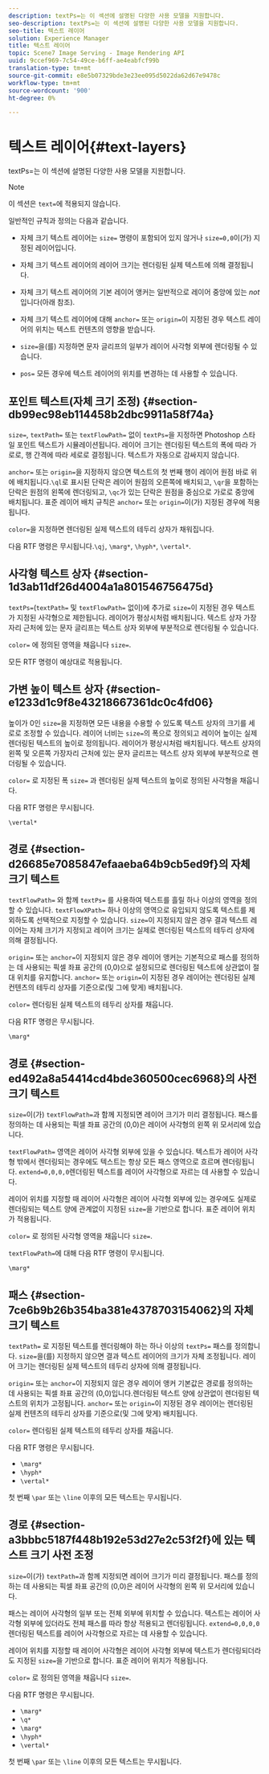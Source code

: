 ```yaml
---
description: textPs=는 이 섹션에 설명된 다양한 사용 모델을 지원합니다.
seo-description: textPs=는 이 섹션에 설명된 다양한 사용 모델을 지원합니다.
seo-title: 텍스트 레이어
solution: Experience Manager
title: 텍스트 레이어
topic: Scene7 Image Serving - Image Rendering API
uuid: 9ccef969-7c54-49ce-b6ff-ae4eabfcf99b
translation-type: tm+mt
source-git-commit: e8e5b07329bde3e23ee095d5022da62d67e9478c
workflow-type: tm+mt
source-wordcount: '900'
ht-degree: 0%

---
```



# 텍스트 레이어{#text-layers}

textPs=는 이 섹션에 설명된 다양한 사용 모델을 지원합니다.

>[!NOTE]
>
>이 섹션은 `text=`에 적용되지 않습니다.

일반적인 규칙과 정의는 다음과 같습니다.

* 자체 크기 텍스트 레이어는 `size=` 명령이 포함되어 있지 않거나 `size=0,0`이(가) 지정된 레이어입니다.

* 자체 크기 텍스트 레이어의 레이어 크기는 렌더링된 실제 텍스트에 의해 결정됩니다.
* 자체 크기 텍스트 레이어의 기본 레이어 앵커는 일반적으로 레이어 중앙에 있는 *not*&#x200B;입니다(아래 참조).
* 자체 크기 텍스트 레이어에 대해 `anchor=` 또는 `origin=`이 지정된 경우 텍스트 레이어의 위치는 텍스트 컨텐츠의 영향을 받습니다.

* `size=`을(를) 지정하면 문자 글리프의 일부가 레이어 사각형 외부에 렌더링될 수 있습니다.
* `pos=` 모든 경우에 텍스트 레이어의 위치를 변경하는 데 사용할 수 있습니다.

## 포인트 텍스트(자체 크기 조정) {#section-db99ec98eb114458b2dbc9911a58f74a}

`size=`, `textPath=` 또는 `textFlowPath=` 없이 `textPs=`을 지정하면 Photoshop 스타일 포인트 텍스트가 시뮬레이션됩니다. 레이어 크기는 렌더링된 텍스트의 폭에 따라 가로로, 행 간격에 따라 세로로 결정됩니다. 텍스트가 자동으로 감싸지지 않습니다.

`anchor=` 또는 `origin=`을 지정하지 않으면 텍스트의 첫 번째 행이 레이어 원점 바로 위에 배치됩니다.`\ql`로 표시된 단락은 레이어 원점의 오른쪽에 배치되고, `\qr`을 포함하는 단락은 원점의 왼쪽에 렌더링되고, `\qc`가 있는 단락은 원점을 중심으로 가로로 중앙에 배치됩니다. 표준 레이어 배치 규칙은 `anchor=` 또는 `origin=`이(가) 지정된 경우에 적용됩니다.

`color=`을 지정하면 렌더링된 실제 텍스트의 테두리 상자가 채워집니다.

다음 RTF 명령은 무시됩니다.`\qj`, `\marg*`, `\hyph*`, `\vertal*`.

## 사각형 텍스트 상자 {#section-1d3ab11df26d4004a1a801546756475d}

`textPs=`(`textPath=` 및 `textFlowPath=` 없이)에 추가로 `size=`이 지정된 경우 텍스트가 지정된 사각형으로 제한됩니다. 레이어가 평상시처럼 배치됩니다. 텍스트 상자 가장자리 근처에 있는 문자 글리프는 텍스트 상자 외부에 부분적으로 렌더링될 수 있습니다.

`color=` 에 정의된 영역을 채웁니다 `size=`.

모든 RTF 명령이 예상대로 적용됩니다.

## 가변 높이 텍스트 상자 {#section-e1233d1c9f8e43218667361dc0c4fd06}

높이가 0인 `size=`을 지정하면 모든 내용을 수용할 수 있도록 텍스트 상자의 크기를 세로로 조정할 수 있습니다. 레이어 너비는 `size=`의 폭으로 정의되고 레이어 높이는 실제 렌더링된 텍스트의 높이로 정의됩니다. 레이어가 평상시처럼 배치됩니다. 텍스트 상자의 왼쪽 및 오른쪽 가장자리 근처에 있는 문자 글리프는 텍스트 상자 외부에 부분적으로 렌더링될 수 있습니다.

`color=` 로 지정된 폭 `size=` 과 렌더링된 실제 텍스트의 높이로 정의된 사각형을 채웁니다.

다음 RTF 명령은 무시됩니다.

`\vertal*`

## 경로 {#section-d26685e7085847efaaeba64b9cb5ed9f}의 자체 크기 텍스트

`textFlowPath=` 와 함께  `textPs=` 를 사용하여 텍스트를 흘릴 하나 이상의 영역을 정의할 수 있습니다. `textFlowXPath=` 하나 이상의 영역으로 유입되지 않도록 텍스트를 제외하도록 선택적으로 지정할 수 있습니다. `size=`이 지정되지 않은 경우 결과 텍스트 레이어는 자체 크기가 지정되고 레이어 크기는 실제로 렌더링된 텍스트의 테두리 상자에 의해 결정됩니다.

`origin=` 또는 `anchor=`이 지정되지 않은 경우 레이어 앵커는 기본적으로 패스를 정의하는 데 사용되는 픽셀 좌표 공간의 (0,0)으로 설정되므로 렌더링된 텍스트에 상관없이 절대 위치를 유지합니다. `anchor=` 또는 `origin=`이 지정된 경우 레이어는 렌더링된 실제 컨텐츠의 테두리 상자를 기준으로(및 그에 맞게) 배치됩니다.

`color=` 렌더링된 실제 텍스트의 테두리 상자를 채웁니다.

다음 RTF 명령은 무시됩니다.

`\marg*`

## 경로 {#section-ed492a8a54414cd4bde360500cec6968}의 사전 크기 텍스트

`size=`이(가) `textFlowPath=`과 함께 지정되면 레이어 크기가 미리 결정됩니다. 패스를 정의하는 데 사용되는 픽셀 좌표 공간의 (0,0)은 레이어 사각형의 왼쪽 위 모서리에 있습니다.

`textFlowPath=` 영역은 레이어 사각형 외부에 있을 수 있습니다. 텍스트가 레이어 사각형 밖에서 렌더링되는 경우에도 텍스트는 항상 모든 패스 영역으로 흐르며 렌더링됩니다. `extend=0,0,0,0`렌더링된 텍스트를 레이어 사각형으로 자르는 데 사용할 수 있습니다.

레이어 위치를 지정할 때 레이어 사각형은 레이어 사각형 외부에 있는 경우에도 실제로 렌더링되는 텍스트 양에 관계없이 지정된 `size=`을 기반으로 합니다. 표준 레이어 위치가 적용됩니다.

`color=` 로 정의된 사각형 영역을 채웁니다 `size=`.

`textFlowPath=`에 대해 다음 RTF 명령이 무시됩니다.

`\marg*`

## 패스 {#section-7ce6b9b26b354ba381e4378703154062}의 자체 크기 텍스트

`textPath=` 로 지정된 텍스트를 렌더링해야 하는 하나 이상의  `textPs=` 패스를 정의합니다. `size=`을(를) 지정하지 않으면 결과 텍스트 레이어의 크기가 자체 조정됩니다. 레이어 크기는 렌더링된 실제 텍스트의 테두리 상자에 의해 결정됩니다.

`origin=` 또는 `anchor=`이 지정되지 않은 경우 레이어 앵커 기본값은 경로를 정의하는 데 사용되는 픽셀 좌표 공간의 (0,0)입니다.렌더링된 텍스트 양에 상관없이 렌더링된 텍스트의 위치가 고정됩니다. `anchor=` 또는 `origin=`이 지정된 경우 레이어는 렌더링된 실제 컨텐츠의 테두리 상자를 기준으로(및 그에 맞게) 배치됩니다.

`color=` 렌더링된 실제 텍스트의 테두리 상자를 채웁니다.

다음 RTF 명령은 무시됩니다.

* `\marg*`
* `\hyph*`
* `\vertal*`

첫 번째 `\par` 또는 `\line` 이후의 모든 텍스트는 무시됩니다.

## 경로 {#section-a3bbbc5187f448b192e53d27e2c53f2f}에 있는 텍스트 크기 사전 조정

`size=`이(가) `textPath=`과 함께 지정되면 레이어 크기가 미리 결정됩니다. 패스를 정의하는 데 사용되는 픽셀 좌표 공간의 (0,0)은 레이어 사각형의 왼쪽 위 모서리에 있습니다.

패스는 레이어 사각형의 일부 또는 전체 외부에 위치할 수 있습니다. 텍스트는 레이어 사각형 외부에 있더라도 전체 패스를 따라 항상 적용되고 렌더링됩니다. `extend=0,0,0,0` 렌더링된 텍스트를 레이어 사각형으로 자르는 데 사용할 수 있습니다.

레이어 위치를 지정할 때 레이어 사각형은 레이어 사각형 외부에 텍스트가 렌더링되더라도 지정된 `size=`을 기반으로 합니다. 표준 레이어 위치가 적용됩니다.

`color=` 로 정의된 영역을 채웁니다 `size=`.

다음 RTF 명령은 무시됩니다.

* `\marg*`
* `\q*`
* `\marg*`
* `\hyph*`
* `\vertal*`

첫 번째 `\par` 또는 `\line` 이후의 모든 텍스트는 무시됩니다.

